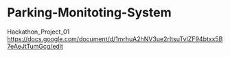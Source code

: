 # Parking-Monitoting-System
Hackathon_Project_01
https://docs.google.com/document/d/1mrhuA2hNV3ue2rItsuTvIZF94btxx5B7eAeJtTumGcg/edit
